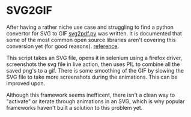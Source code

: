 # SVG2GIF
After having a rather niche use case and struggling to find a python convertor for SVG to GIF [svg2pdf.py]() was written. It is documented that some of the most common open source libraries aren't covering this conversion yet (for good reasons). [reference](https://github.com/ImageMagick/ImageMagick/discussions/2391).


This script takes an SVG file, opens it in selenium using a firefox driver, screenshots the svg file in live action, then uses PIL to combine all the saved png's to a gif. There is some smoothing of the GIF by slowing the SVG file to take more screenshots during the animations. This can be improved upon. 

Although this framework seems inefficent, there isn't a clean way to "activate" or iterate through animations in an SVG, which is why popular frameworks haven't built a solution to this problem yet. 
